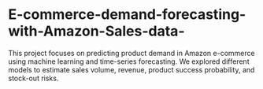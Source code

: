 # E-commerce-demand-forecasting-with-Amazon-Sales-data-
This project focuses on predicting product demand in Amazon e-commerce using machine learning and time-series forecasting. We explored different models to estimate sales volume, revenue, product success probability, and stock-out risks.
